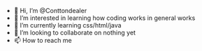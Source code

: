 - 👋 Hi, I’m @Conttondealer
- 👀 I’m interested in learning how coding works in general works
- 🌱 I’m currently learning css/html/java
- 💞️ I’m looking to collaborate on nothing yet
- 📫 How to reach me 


<!---
Conttondealer/Conttondealer is a ✨ special ✨ repository because its `README.md` (this file) appears on your GitHub profile.
You can click the Preview link to take a look at your changes.
--->
